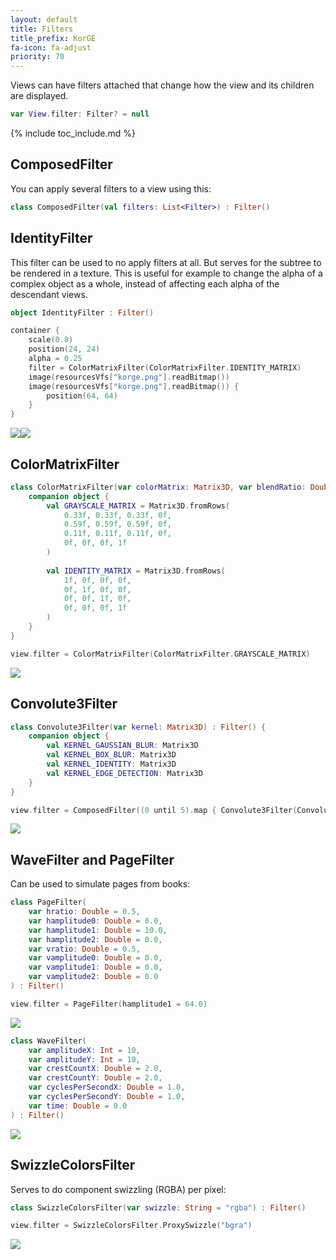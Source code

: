 ```yaml
---
layout: default
title: Filters
title_prefix: KorGE
fa-icon: fa-adjust
priority: 70
---
```


Views can have filters attached that change how the view and its children are displayed.

```kotlin
var View.filter: Filter? = null
```

{% include toc_include.md %}

## ComposedFilter

You can apply several filters to a view using this:

```kotlin
class ComposedFilter(val filters: List<Filter>) : Filter()
```

## IdentityFilter

This filter can be used to no apply filters at all. But serves for the subtree to be rendered in a texture.
This is useful for example to change the alpha of a complex object as a whole,
instead of affecting each alpha of the descendant views.

```kotlin
object IdentityFilter : Filter()
```

```kotlin
container {
	scale(0.8)
	position(24, 24)
	alpha = 0.25
	filter = ColorMatrixFilter(ColorMatrixFilter.IDENTITY_MATRIX)
	image(resourcesVfs["korge.png"].readBitmap())
	image(resourcesVfs["korge.png"].readBitmap()) {
		position(64, 64)
	}
}
```

<div style="display:flex;width:100%;max-width:100%;">
<img src="/i/filters/identity_complex_off.png" style="max-width:50%;" />
<img src="/i/filters/identity_complex_on.png" style="max-width:50%;" />
</div>

## ColorMatrixFilter

```kotlin
class ColorMatrixFilter(var colorMatrix: Matrix3D, var blendRatio: Double) : Filter() {
    companion object {
        val GRAYSCALE_MATRIX = Matrix3D.fromRows(
            0.33f, 0.33f, 0.33f, 0f,
            0.59f, 0.59f, 0.59f, 0f,
            0.11f, 0.11f, 0.11f, 0f,
            0f, 0f, 0f, 1f
        )
        
        val IDENTITY_MATRIX = Matrix3D.fromRows(
            1f, 0f, 0f, 0f,
            0f, 1f, 0f, 0f,
            0f, 0f, 1f, 0f,
            0f, 0f, 0f, 1f
        )
    }
}
```

```kotlin
view.filter = ColorMatrixFilter(ColorMatrixFilter.GRAYSCALE_MATRIX)
```

![](/i/filters/color_matrix.png)

## Convolute3Filter

```kotlin
class Convolute3Filter(var kernel: Matrix3D) : Filter() {
    companion object {
        val KERNEL_GAUSSIAN_BLUR: Matrix3D
        val KERNEL_BOX_BLUR: Matrix3D
        val KERNEL_IDENTITY: Matrix3D
        val KERNEL_EDGE_DETECTION: Matrix3D
    }
}
```

```kotlin
view.filter = ComposedFilter((0 until 5).map { Convolute3Filter(Convolute3Filter.KERNEL_GAUSSIAN_BLUR) })
```

![](/i/filters/blur.png)

## WaveFilter and PageFilter

Can be used to simulate pages from books:

```kotlin
class PageFilter(
    var hratio: Double = 0.5,
    var hamplitude0: Double = 0.0,
    var hamplitude1: Double = 10.0,
    var hamplitude2: Double = 0.0,
    var vratio: Double = 0.5,
    var vamplitude0: Double = 0.0,
    var vamplitude1: Double = 0.0,
    var vamplitude2: Double = 0.0
) : Filter()
```

```kotlin
view.filter = PageFilter(hamplitude1 = 64.0)
```

![](/i/filters/page.png)

```kotlin
class WaveFilter(
    var amplitudeX: Int = 10,
    var amplitudeY: Int = 10,
    var crestCountX: Double = 2.0,
    var crestCountY: Double = 2.0,
    var cyclesPerSecondX: Double = 1.0,
    var cyclesPerSecondY: Double = 1.0,
    var time: Double = 0.0
) : Filter()
```

![](/i/filters/wave.png)

## SwizzleColorsFilter

Serves to do component swizzling (RGBA) per pixel:

```kotlin
class SwizzleColorsFilter(var swizzle: String = "rgba") : Filter()
```

```kotlin
view.filter = SwizzleColorsFilter.ProxySwizzle("bgra")
```

![](/i/filters/swizzle_color.png)
